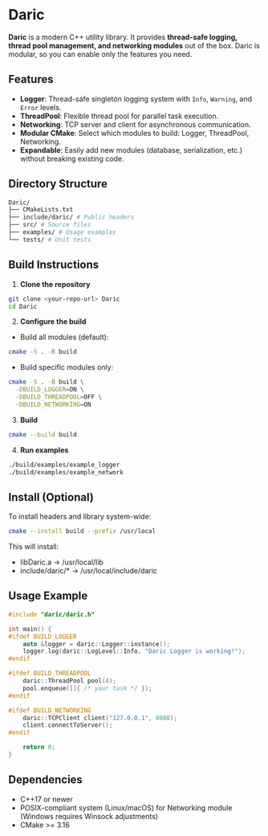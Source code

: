 # Daric

**Daric** is a modern C++ utility library.
It provides **thread-safe logging, thread pool management, and networking modules** out of the box.
Daric is modular, so you can enable only the features you need.

## Features

- **Logger**: Thread-safe singleton logging system with `Info`, `Warning`, and `Error` levels.
- **ThreadPool**: Flexible thread pool for parallel task execution.
- **Networking**: TCP server and client for asynchronous communication.
- **Modular CMake**: Select which modules to build: Logger, ThreadPool, Networking.
- **Expandable**: Easily add new modules (database, serialization, etc.) without breaking existing code.



## Directory Structure

```bash
Daric/
├── CMakeLists.txt
├── include/daric/ # Public headers
├── src/ # Source files
├── examples/ # Usage examples
└── tests/ # Unit tests
```

## Build Instructions

1. **Clone the repository**

```bash
git clone <your-repo-url> Daric
cd Daric
```

2. **Configure the build**

- Build all modules (default):

```bash
cmake -S . -B build
```

- Build specific modules only:

```bash
cmake -S . -B build \
  -DBUILD_LOGGER=ON \
  -DBUILD_THREADPOOL=OFF \
  -DBUILD_NETWORKING=ON
```

3. **Build**

```bash
cmake --build build
```

4. **Run examples**

```bash
./build/examples/example_logger
./build/examples/example_network
```

## Install (Optional)

To install headers and library system-wide:

```bash
cmake --install build --prefix /usr/local
```

This will install:

- libDaric.a → /usr/local/lib
- include/daric/* → /usr/local/include/daric

## Usage Example

```cpp
#include "daric/daric.h"

int main() {
#ifdef BUILD_LOGGER
    auto &logger = daric::Logger::instance();
    logger.log(daric::LogLevel::Info, "Daric Logger is working!");
#endif

#ifdef BUILD_THREADPOOL
    daric::ThreadPool pool(4);
    pool.enqueue([]{ /* your task */ });
#endif

#ifdef BUILD_NETWORKING
    daric::TCPClient client("127.0.0.1", 8080);
    client.connectToServer();
#endif

    return 0;
}
```

## Dependencies

- C++17 or newer
- POSIX-compliant system (Linux/macOS) for Networking module (Windows requires Winsock adjustments)
- CMake >= 3.16
